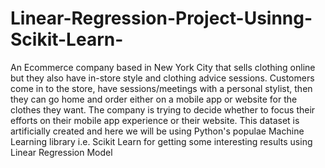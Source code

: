 # Linear-Regression-Project-Usinng-Scikit-Learn-
An Ecommerce company based in New York City that sells clothing online but they also have in-store style and clothing advice sessions. Customers come in to the store, have sessions/meetings with a personal stylist, then they can go home and order either on a mobile app or website for the clothes they want. The company is trying to decide whether to focus their efforts on their mobile app experience or their website. This dataset is artificially created and here we will be using Python's populae Machine Learning library i.e. Scikit Learn for getting some interesting results using Linear Regression Model
